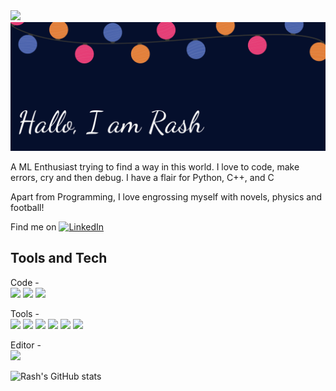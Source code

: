<img src="https://media.giphy.com/media/tlGD7PDy1w8fK/giphy.gif" width="100px">    

<img src="./assets/background.png" />

A ML Enthusiast trying to find a way in this world. I love to code, make errors, cry and then debug. I have a flair for Python, C++, and C

Apart from Programming, I love engrossing myself with novels, physics and football!

Find me on [![LinkedIn][3.2]][3]

## Tools and Tech
Code -  
<img height="32" styles="background-color:#61DAFB" src="https://img.shields.io/badge/Python-3776AB?style=for-the-badge&logo=python&logoColor=white" />
<img height="32" styles="background-color:#61DAFB" src="https://img.shields.io/badge/JavaScript-F7DF1E?style=for-the-badge&logo=javascript&logoColor=black" />
<img height="32" styles="background-color:#61DAFB" src="https://img.shields.io/badge/C%2B%2B-00599C?style=for-the-badge&logo=c%2B%2B&logoColor=white" />


Tools -  
<img height="32" styles="background-color:#61DAFB" src="https://img.shields.io/badge/jupyter-F37626?style=for-the-badge&logo=jupyter&logoColor=white" />
<img height="32" styles="background-color:#61DAFB" src="https://img.shields.io/badge/googlecolab-F9AB00?style=for-the-badge&logo=googlecolab&logoColor=black" />
<img height="32" styles="background-color:#61DAFB" src="https://img.shields.io/badge/React-20232A?style=for-the-badge&logo=react&logoColor=61DAFB" />
<img height="32" styles="background-color:#61DAFB" src="https://img.shields.io/badge/firebase-ffca28?style=for-the-badge&logo=firebase&logoColor=white" />
<img height="32" styles="background-color:#61DAFB" src="https://img.shields.io/badge/MongoDB-4EA94B?style=for-the-badge&logo=mongodb&logoColor=white" />
<img height="32" styles="background-color:#61DAFB" src="https://img.shields.io/badge/Node.js-43853D?style=for-the-badge&logo=node.js&logoColor=white" />

Editor -  
<img height="32" styles="background-color:#61DAFB" src="https://img.shields.io/badge/Visual_Studio_Code-0078D4?style=for-the-badge&logo=visual%20studio%20code&logoColor=white" />



![Rash's GitHub stats](https://github-readme-stats.vercel.app/api?username=IamRash-7&show_icons=true&hide=stars,issues&theme=algolia)



[3.2]: https://raw.githubusercontent.com/MartinHeinz/MartinHeinz/master/linkedin-3-16.png (LinkedIn icon without padding)
[3]: https://www.linkedin.com/in/rasswanth-shankar-039b631a2

